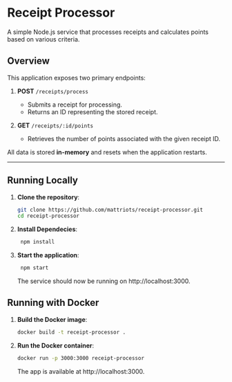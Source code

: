 # Receipt Processor

A simple Node.js service that processes receipts and calculates points based on various criteria.

## Overview

This application exposes two primary endpoints:

1. **POST** `/receipts/process`  
   - Submits a receipt for processing.  
   - Returns an ID representing the stored receipt.

2. **GET** `/receipts/:id/points`  
   - Retrieves the number of points associated with the given receipt ID.

All data is stored **in-memory** and resets when the application restarts.

---

## Running Locally

1. **Clone the repository**:
   ```bash
   git clone https://github.com/mattriots/receipt-processor.git
   cd receipt-processor
2. **Install Dependecies**:
   ```bash
    npm install
3. **Start the application**:
   ```bash
    npm start
   ```
    The service should now be running on http://localhost:3000.

## Running with Docker

1. **Build the Docker image**:
    ```bash
    docker build -t receipt-processor .
    
2. **Run the Docker container**:
    ```bash
    docker run -p 3000:3000 receipt-processor
    ```
    The app is available at http://localhost:3000.
   
